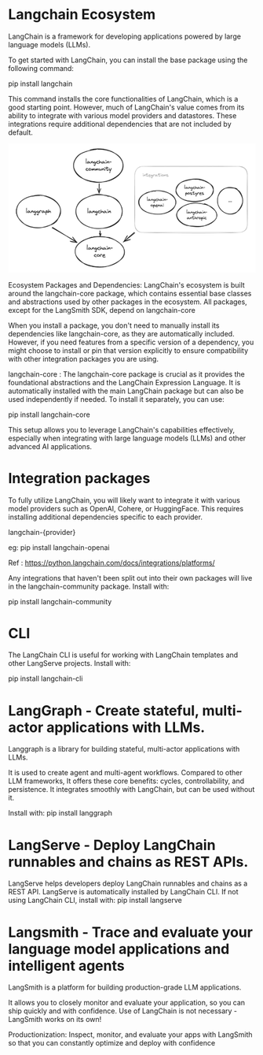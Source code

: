 # Langchain Ecosystem

LangChain is a framework for developing applications powered by large language models (LLMs).

To get started with LangChain, you can install the base package using the following command:

pip install langchain

This command installs the core functionalities of LangChain, which is a good starting point. However, much of LangChain's value comes from its ability to integrate with various model providers and datastores. These integrations require additional dependencies that are not included by default.

![langchain-ecosystem](langchain-ecosystem.png)

Ecosystem Packages and Dependencies:
LangChain's ecosystem is built around the langchain-core package, which contains essential base classes and abstractions used by other packages in the ecosystem. All packages, except for the LangSmith SDK, depend on langchain-core

When you install a package, you don't need to manually install its dependencies like langchain-core, as they are automatically included. However, if you need features from a specific version of a dependency, you might choose to install or pin that version explicitly to ensure compatibility with other integration packages you are using.

langchain-core : The langchain-core package is crucial as it provides the foundational abstractions and the LangChain Expression Language. It is automatically installed with the main LangChain package but can also be used independently if needed. To install it separately, you can use:

pip install langchain-core

This setup allows you to leverage LangChain's capabilities effectively, especially when integrating with large language models (LLMs) and other advanced AI applications.

# Integration packages

To fully utilize LangChain, you will likely want to integrate it with various model providers such as OpenAI, Cohere, or HuggingFace. This requires installing additional dependencies specific to each provider.

langchain-{provider}

eg: pip install langchain-openai

Ref : https://python.langchain.com/docs/integrations/platforms/

Any integrations that haven't been split out into their own packages will live in the langchain-community package. Install with:

pip install langchain-community

# CLI

The LangChain CLI is useful for working with LangChain templates and other LangServe projects. Install with:

pip install langchain-cli

# LangGraph - Create stateful, multi-actor applications with LLMs.

Langgraph is a library for building stateful, multi-actor applications with LLMs.

It is used to create agent and multi-agent workflows. Compared to other LLM frameworks, It offers these core benefits: cycles, controllability, and persistence.
It integrates smoothly with LangChain, but can be used without it.

Install with: pip install langgraph

# LangServe - Deploy LangChain runnables and chains as REST APIs.

LangServe helps developers deploy LangChain runnables and chains as a REST API. LangServe is automatically installed by LangChain CLI. If not using LangChain CLI, install with: pip install langserve

# Langsmith - Trace and evaluate your language model applications and intelligent agents

LangSmith is a platform for building production-grade LLM applications.

It allows you to closely monitor and evaluate your application, so you can ship quickly and with confidence. Use of LangChain is not necessary - LangSmith works on its own!

Productionization: Inspect, monitor, and evaluate your apps with LangSmith so that you can constantly optimize and deploy with confidence
